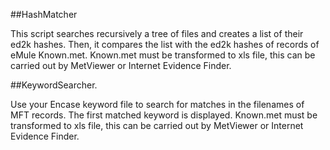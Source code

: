 ##HashMatcher

This script searches recursively a tree of files and creates a list of their ed2k hashes. Then, it compares the list with the ed2k hashes of records of eMule Known.met. Known.met must be transformed to xls file, this can be carried out by MetViewer or Internet Evidence Finder.

##KeywordSearcher.

Use your Encase keyword file to search for matches in the filenames of MFT records. The first matched keyword is displayed. Known.met must be transformed to xls file, this can be carried out by MetViewer or Internet Evidence Finder.


